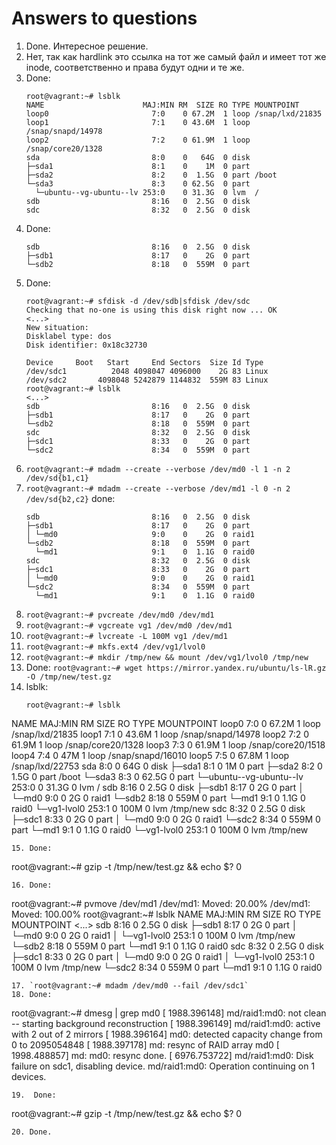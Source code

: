 # Answers to questions

1. Done. Интересное решение.
2. Нет, так как hardlink это ссылка на тот же самый файл и имеет тот же inode, соответственно и права будут одни и те же.
3. Done:
   ```
   root@vagrant:~# lsblk
   NAME                      MAJ:MIN RM  SIZE RO TYPE MOUNTPOINT
   loop0                       7:0    0 67.2M  1 loop /snap/lxd/21835
   loop1                       7:1    0 43.6M  1 loop /snap/snapd/14978
   loop2                       7:2    0 61.9M  1 loop /snap/core20/1328
   sda                         8:0    0   64G  0 disk
   ├─sda1                      8:1    0    1M  0 part
   ├─sda2                      8:2    0  1.5G  0 part /boot
   └─sda3                      8:3    0 62.5G  0 part
     └─ubuntu--vg-ubuntu--lv 253:0    0 31.3G  0 lvm  /
   sdb                         8:16   0  2.5G  0 disk
   sdc                         8:32   0  2.5G  0 disk
   ```
4. Done:
   ```
   sdb                         8:16   0  2.5G  0 disk
   ├─sdb1                      8:17   0    2G  0 part
   └─sdb2                      8:18   0  559M  0 part
   ```
5. Done:
   ```
   root@vagrant:~# sfdisk -d /dev/sdb|sfdisk /dev/sdc
   Checking that no-one is using this disk right now ... OK
   <...>
   New situation:
   Disklabel type: dos
   Disk identifier: 0x18c32730

   Device     Boot   Start     End Sectors  Size Id Type
   /dev/sdc1          2048 4098047 4096000    2G 83 Linux
   /dev/sdc2       4098048 5242879 1144832  559M 83 Linux
   root@vagrant:~# lsblk
   <...>
   sdb                         8:16   0  2.5G  0 disk
   ├─sdb1                      8:17   0    2G  0 part
   └─sdb2                      8:18   0  559M  0 part
   sdc                         8:32   0  2.5G  0 disk
   ├─sdc1                      8:33   0    2G  0 part
   └─sdc2                      8:34   0  559M  0 part
   ```
6. `root@vagrant:~# mdadm --create --verbose /dev/md0 -l 1 -n 2 /dev/sd{b1,c1}`
7. `root@vagrant:~# mdadm --create --verbose /dev/md1 -l 0 -n 2 /dev/sd{b2,c2}`
   done:
   ```
   sdb                         8:16   0  2.5G  0 disk
   ├─sdb1                      8:17   0    2G  0 part
   │ └─md0                     9:0    0    2G  0 raid1
   └─sdb2                      8:18   0  559M  0 part
     └─md1                     9:1    0  1.1G  0 raid0
   sdc                         8:32   0  2.5G  0 disk
   ├─sdc1                      8:33   0    2G  0 part
   │ └─md0                     9:0    0    2G  0 raid1
   └─sdc2                      8:34   0  559M  0 part
     └─md1                     9:1    0  1.1G  0 raid0
   ```
8. `root@vagrant:~# pvcreate /dev/md0 /dev/md1`
9. `root@vagrant:~# vgcreate vg1 /dev/md0 /dev/md1`
10. `root@vagrant:~# lvcreate -L 100M vg1 /dev/md1`
11. `root@vagrant:~# mkfs.ext4 /dev/vg1/lvol0`
12. `root@vagrant:~# mkdir /tmp/new && mount /dev/vg1/lvol0 /tmp/new`
13. Done: `root@vagrant:~# wget https://mirror.yandex.ru/ubuntu/ls-lR.gz -O /tmp/new/test.gz`
14. lsblk:
    ```
    root@vagrant:~# lsblk
   NAME                      MAJ:MIN RM  SIZE RO TYPE  MOUNTPOINT
   loop0                       7:0    0 67.2M  1 loop  /snap/lxd/21835
   loop1                       7:1    0 43.6M  1 loop  /snap/snapd/14978
   loop2                       7:2    0 61.9M  1 loop  /snap/core20/1328
   loop3                       7:3    0 61.9M  1 loop  /snap/core20/1518
   loop4                       7:4    0   47M  1 loop  /snap/snapd/16010
   loop5                       7:5    0 67.8M  1 loop  /snap/lxd/22753
   sda                         8:0    0   64G  0 disk
   ├─sda1                      8:1    0    1M  0 part
   ├─sda2                      8:2    0  1.5G  0 part  /boot
   └─sda3                      8:3    0 62.5G  0 part
     └─ubuntu--vg-ubuntu--lv 253:0    0 31.3G  0 lvm   /
   sdb                         8:16   0  2.5G  0 disk
   ├─sdb1                      8:17   0    2G  0 part
   │ └─md0                     9:0    0    2G  0 raid1
   └─sdb2                      8:18   0  559M  0 part
     └─md1                     9:1    0  1.1G  0 raid0
       └─vg1-lvol0           253:1    0  100M  0 lvm   /tmp/new
   sdc                         8:32   0  2.5G  0 disk
   ├─sdc1                      8:33   0    2G  0 part
   │ └─md0                     9:0    0    2G  0 raid1
   └─sdc2                      8:34   0  559M  0 part
     └─md1                     9:1    0  1.1G  0 raid0
       └─vg1-lvol0           253:1    0  100M  0 lvm   /tmp/new
   ```
15. Done:
   ```
   root@vagrant:~# gzip -t /tmp/new/test.gz && echo $?
   0
   ```
16. Done:
   ```
   root@vagrant:~# pvmove /dev/md1
   /dev/md1: Moved: 20.00%
   /dev/md1: Moved: 100.00%
   root@vagrant:~# lsblk
   NAME                      MAJ:MIN RM  SIZE RO TYPE  MOUNTPOINT
   <...>
   sdb                         8:16   0  2.5G  0 disk
   ├─sdb1                      8:17   0    2G  0 part
   │ └─md0                     9:0    0    2G  0 raid1
   │   └─vg1-lvol0           253:1    0  100M  0 lvm   /tmp/new
   └─sdb2                      8:18   0  559M  0 part
     └─md1                     9:1    0  1.1G  0 raid0
   sdc                         8:32   0  2.5G  0 disk
   ├─sdc1                      8:33   0    2G  0 part
   │ └─md0                     9:0    0    2G  0 raid1
   │   └─vg1-lvol0           253:1    0  100M  0 lvm   /tmp/new
   └─sdc2                      8:34   0  559M  0 part
     └─md1                     9:1    0  1.1G  0 raid0
   ```
17. `root@vagrant:~# mdadm /dev/md0 --fail /dev/sdc1`
18. Done:
   ```
   root@vagrant:~# dmesg | grep md0
   [ 1988.396148] md/raid1:md0: not clean -- starting background reconstruction
   [ 1988.396149] md/raid1:md0: active with 2 out of 2 mirrors
   [ 1988.396164] md0: detected capacity change from 0 to 2095054848
   [ 1988.397178] md: resync of RAID array md0
   [ 1998.488857] md: md0: resync done.
   [ 6976.753722] md/raid1:md0: Disk failure on sdc1, disabling device.
                  md/raid1:md0: Operation continuing on 1 devices.
   ```
19.  Done:
   ```
   root@vagrant:~# gzip -t /tmp/new/test.gz && echo $?
   0
   ```
20. Done.